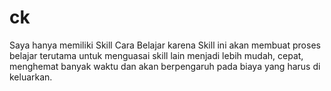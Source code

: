 # ck
Saya hanya memiliki Skill Cara Belajar karena Skill ini akan membuat proses belajar terutama untuk menguasai skill lain menjadi lebih mudah, cepat, menghemat banyak waktu dan akan berpengaruh pada biaya yang harus di keluarkan.
